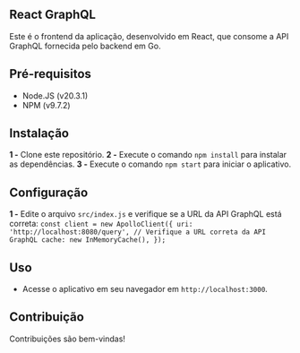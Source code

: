 ## React GraphQL

Este é o frontend da aplicação, desenvolvido em React, que consome a API GraphQL fornecida
pelo backend em Go.

## Pré-requisitos

- Node.JS (v20.3.1)
- NPM (v9.7.2)

## Instalação

**1 -** Clone este repositório.
**2 -** Execute o comando `npm install` para instalar as dependências.
**3 -** Execute o comando `npm start` para iniciar o aplicativo.

## Configuração

**1 -** Edite o arquivo `src/index.js` e verifique se a URL da API GraphQL
está correta: `const client = new ApolloClient({
  uri: 'http://localhost:8080/query', // Verifique a URL correta da API GraphQL
  cache: new InMemoryCache(),
});`

## Uso

- Acesse o aplicativo em seu navegador em `http://localhost:3000`.

## Contribuição

Contribuições são bem-vindas!
